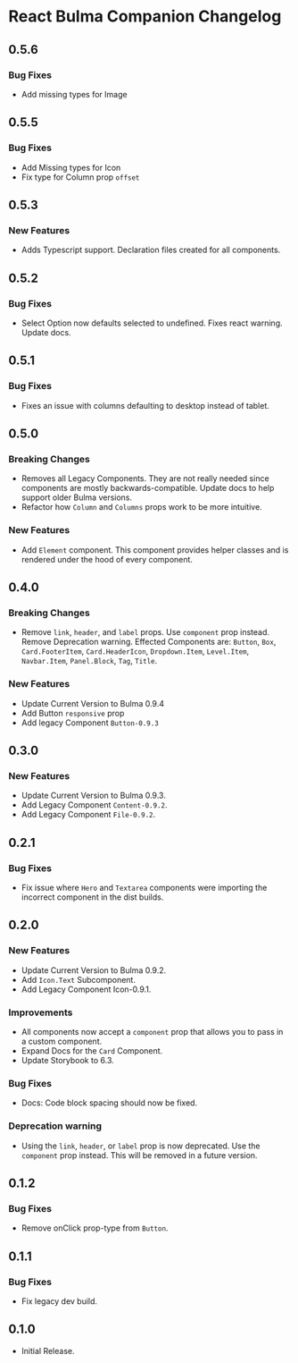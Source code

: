 # React Bulma Companion Changelog

## 0.5.6

### Bug Fixes

- Add missing types for Image

## 0.5.5

### Bug Fixes

- Add Missing types for Icon
- Fix type for Column prop `offset`

## 0.5.3

### New Features

- Adds Typescript support. Declaration files created for all components.

## 0.5.2

### Bug Fixes

- Select Option now defaults selected to undefined. Fixes react warning. Update docs.

## 0.5.1

### Bug Fixes

- Fixes an issue with columns defaulting to desktop instead of tablet.

## 0.5.0

### Breaking Changes

- Removes all Legacy Components. They are not really needed since components are mostly backwards-compatible. Update docs to help support older Bulma versions.
- Refactor how `Column` and `Columns` props work to be more intuitive.

### New Features

- Add `Element` component. This component provides helper classes and is rendered under the hood of every component.

## 0.4.0

### Breaking Changes

- Remove `link`, `header`, and `label` props. Use `component` prop instead. Remove Deprecation warning. Effected Components are: `Button`, `Box`, `Card.FooterItem`, `Card.HeaderIcon`, `Dropdown.Item`, `Level.Item`, `Navbar.Item`, `Panel.Block`, `Tag`, `Title`.

### New Features

- Update Current Version to Bulma 0.9.4
- Add Button `responsive` prop
- Add legacy Component `Button-0.9.3`

## 0.3.0

### New Features

- Update Current Version to Bulma 0.9.3.
- Add Legacy Component `Content-0.9.2`.
- Add Legacy Component `File-0.9.2`.

## 0.2.1

### Bug Fixes

- Fix issue where `Hero` and `Textarea` components were importing the incorrect component in the dist builds.

## 0.2.0

### New Features

- Update Current Version to Bulma 0.9.2.
- Add `Icon.Text` Subcomponent.
- Add Legacy Component Icon-0.9.1.

### Improvements

- All components now accept a `component` prop that allows you to pass in a custom component.
- Expand Docs for the `Card` Component.
- Update Storybook to 6.3.

### Bug Fixes

- Docs: Code block spacing should now be fixed.

### Deprecation warning

- Using the `link`, `header`, or `label` prop is now deprecated. Use the `component` prop instead. This will be removed in a future version.

## 0.1.2

### Bug Fixes

- Remove onClick prop-type from `Button`.

## 0.1.1

### Bug Fixes

- Fix legacy dev build.

## 0.1.0

- Initial Release.
